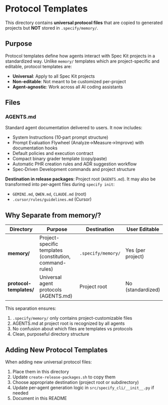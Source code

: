 # Protocol Templates

This directory contains **universal protocol files** that are copied to generated projects but **NOT** stored in `.specify/memory/`.

## Purpose

Protocol templates define how agents interact with Spec Kit projects in a standardized way. Unlike `memory/` templates which are project-specific and editable, protocol templates are:

- **Universal**: Apply to all Spec Kit projects
- **Non-editable**: Not meant to be customized per-project
- **Agent-agnostic**: Work across all AI coding assistants

## Files

### AGENTS.md

Standard agent documentation delivered to users. It now includes:

- System Instructions (10‑part prompt structure)
- Prompt Evaluation Flywheel (Analyze→Measure→Improve) with documentation hooks
- Default policies and execution contract
- Compact binary grader template (copy/paste)
- Automatic PHR creation rules and ADR suggestion workflow
- Spec‑Driven Development commands and project structure

**Destination in release packages**: Project root (`AGENTS.md`). It may also be transformed into per‑agent files during `specify init`:

- `GEMINI.md`, `QWEN.md`, `CLAUDE.md` (root)
- `.cursor/rules/guidelines.md` (Cursor)

## Why Separate from memory/?

| Directory               | Purpose                                                  | Destination        | User Editable     |
| ----------------------- | -------------------------------------------------------- | ------------------ | ----------------- |
| **memory/**             | Project-specific templates (constitution, command-rules) | `.specify/memory/` | Yes (per project) |
| **protocol-templates/** | Universal agent protocols (AGENTS.md)                    | Project root       | No (standardized) |

This separation ensures:

1. `.specify/memory/` only contains project-customizable files
2. AGENTS.md at project root is recognized by all agents
3. No confusion about which files are templates vs protocols
4. Clean, purposeful directory structure

## Adding New Protocol Templates

When adding new universal protocol files:

1. Place them in this directory
2. Update `create-release-packages.sh` to copy them
3. Choose appropriate destination (project root or subdirectory)
4. Update per‑agent generation logic in `src/specify_cli/__init__.py` if needed
5. Document in this README
